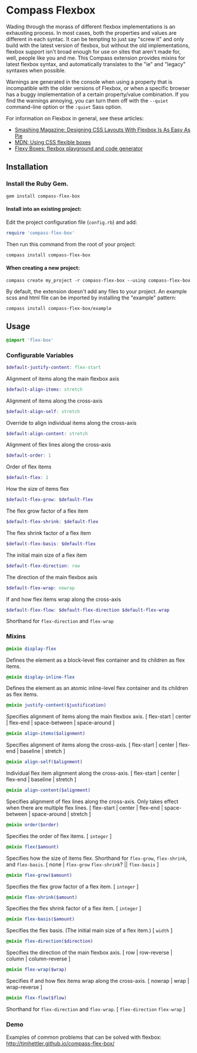 # Compass Flexbox

Wading through the morass of different flexbox implementations is an exhausting process. In most cases, both the properties and values are different in each syntac. It can be tempting to just say "screw it" and only build with the latest version of flexbox, but without the old implementations, flexbox support isn't broad enough for use on sites that aren't made for, well, people like you and me. This Compass extension provides mixins for latest flexbox syntax, and automatically translates to the "ie" and "legacy" syntaxes when possible.

Warnings are generated in the console when using a property that is incompatible with the older versions of Flexbox, or when a specific browser has a buggy implementation of a certain property/value combination. If you find the warnings annoying, you can turn them off with the `--quiet` command-line option or the `:quiet` Sass option.

For information on Flexbox in general, see these articles:

* [Smashing Magazine: Designing CSS Layouts With Flexbox Is As Easy As Pie](http://coding.smashingmagazine.com/2013/05/22/centering-elements-with-flexbox/)
* [MDN: Using CSS flexible boxes](https://developer.mozilla.org/en-US/docs/Web/Guide/CSS/Flexible_boxes)
* [Flexy Boxes: flexbox playground and code generator](http://the-echoplex.net/flexyboxes/)

## Installation

### Install the Ruby Gem.

  ```
  gem install compass-flex-box
  ```

#### Install into an existing project:

Edit the project configuration file (`config.rb`) and add:

  ```ruby
  require 'compass-flex-box'
  ```

Then run this command from the root of your project:

  ```
  compass install compass-flex-box
  ```

#### When creating a new project:

  ```
  compass create my_project -r compass-flex-box --using compass-flex-box
  ```

By default, the extension doesn't add any files to your project. An example scss and html file can be imported by installing the "example" pattern:

  ```
  compass install compass-flex-box/example
  ```

## Usage

  ```scss
  @import 'flex-box'
  ```
### Configurable Variables

  ```scss
  $default-justify-content: flex-start
  ```

Alignment of items along the main flexbox axis

  ```scss
  $default-align-items: stretch
  ```

Alignment of items along the cross-axis

  ```scss
  $default-align-self: stretch
  ```

Override to align individual items along the cross-axis

  ```scss
  $default-align-content: stretch
  ```

Alignment of flex lines along the cross-axis

  ```scss
  $default-order: 1
  ```

Order of flex items

  ```scss
  $default-flex: 1
  ```

How the size of items flex

  ```scss
  $default-flex-grow: $default-flex
  ```

The flex grow factor of a flex item

  ```scss
  $default-flex-shrink: $default-flex
  ```

The flex shrink factor of a flex item

  ```scss
  $default-flex-basis: $default-flex
  ```

The initial main size of a flex item

  ```scss
  $default-flex-direction: row
  ```

The direction of the main flexbox axis

  ```scss
  $default-flex-wrap: nowrap
  ```

If and how flex items wrap along the cross-axis

  ```scss
  $default-flex-flow: $default-flex-direction $default-flex-wrap
  ```

Shorthand for `flex-direction` and `flex-wrap`

### Mixins

  ```scss
  @mixin display-flex
  ```

Defines the element as a block-level flex container and its children as flex items.

  ```scss
  @mixin display-inline-flex
  ```

Defines the element as an atomic inline-level flex container and its children as flex items.

  ```scss
  @mixin justify-content($justification)
  ```

Specifies alignment of items along the main flexbox axis. [ flex-start | center | flex-end | space-between | space-around ]

  ```scss
  @mixin align-items($alignment)
  ```

Specifies alignment of items along the cross-axis. [ flex-start | center | flex-end | baseline | stretch ]

  ```scss
  @mixin align-self($alignment)
  ```

Individual flex item alignment along the cross-axis. [ flex-start | center | flex-end | baseline | stretch ]

  ```scss
  @mixin align-content($alignment)
  ```

Specifies alignment of flex lines along the cross-axis. Only takes effect when there are multiple flex lines. [ flex-start | center | flex-end | space-between | space-around | stretch ]

  ```scss
  @mixin order($order)
  ```

Specifies the order of flex items. [ `integer` ]

  ```scss
  @mixin flex($amount)
  ```

Specifies how the size of items flex. Shorthand for `flex-grow`, `flex-shrink`, and `flex-basis`. [ none | `flex-grow` `flex-shrink`? || `flex-basis` ]

  ```scss
  @mixin flex-grow($amount)
  ```
Specifies the flex grow factor of a flex item. [ `integer` ]

  ```scss
  @mixin flex-shrink($amount)
  ```

Specifies the flex shrink factor of a flex item. [ `integer` ]

  ```scss
  @mixin flex-basis($amount)
  ```

Specifies the flex basis. (The initial main size of a flex item.) [ `width` ]

  ```scss
  @mixin flex-direction($direction)
  ```

Specifies the direction of the main flexbox axis. [ row | row-reverse | column | column-reverse ]

  ```scss
  @mixin flex-wrap($wrap)
  ```

Specifies if and how flex items wrap along the cross-axis. [ nowrap | wrap | wrap-reverse ]

  ```scss
  @mixin flex-flow($flow)
  ```

Shorthand for `flex-direction` and `flex-wrap`. [ `flex-direction` `flex-wrap` ]

### Demo

Examples of common problems that can be solved with flexbox: http://timhettler.github.io/compass-flex-box/
